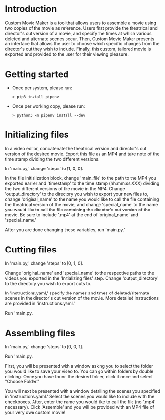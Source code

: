 # Introduction

Custom Movie Maker is a tool that allows users to assemble a movie using two copies of the movie
as reference. Users first provide the theatrical and director's cut version of a movie, and specify
the times at which various deleted and alternate scenes occur. Then, Custom Movie
Maker presents an interface that allows the user to choose which specific changes from the director's
cut they wish to include. Finally, this custom, tailored movie is exported and provided to the user for
their viewing pleasure.


# Getting started

  - Once per system, please run:

    ```console
    > pip3 install pipenv
    ```
  
  - Once per working copy, please run:

    ```console
    > python3 -m pipenv install --dev
    ```
    
# Initializing files
In a video editor, concatenate the theatrical version and director's cut version of the desired movie. 
Export this file as an MP4 and take note of the time stamp dividing the two different versions.

In 'main.py,' change 'steps' to [1, 0, 0]. 

In the file initialization block, change 'main_file' to the path to the MP4 you exported earlier
and 'timestamp' to the time stamp (hh:mm:ss.XXX) dividing the two different versions of the movie 
in the MP4. Change 'output_directory' to the directory you wish to export your new files to, change 'original_name'
to the name you would like to call the file containing the theatrical version of the movie, and
change 'special_name' to the name you would like to call the file containing the director's cut
version of the movie. Be sure to include '.mp4' at the end of 'original_name' and 'special_name.'

After you are done changing these variables, run 'main.py.'

# Cutting files
In 'main.py,' change 'steps' to [0, 1, 0]. 

Change 'original_name' and 'special_name' to the respective paths to the videos you exported
in the 'Initializing files' step. Change 'output_directory' to the directory you wish to export
cuts to.

In 'instructions.yaml,' specify the names and times of deleted/alternate scenes in the director's
cut version of the movie. More detailed instructions are provided in 'instructions.yaml.'

Run 'main.py.'

# Assembling files
In 'main.py,' change 'steps' to [0, 0, 1]. 

Run 'main.py.' 

First, you will be presented with a window asking you to select the folder you would like to save your
video to. You can go within folders by double clicking. Once you have found the desired folder,
click it once and select "Choose Folder."

You will next be presented with a window detailing the scenes you specified in 'instructions.yaml.'
Select the scenes you would like to include with the checkboxes. After, enter the name you would like to 
call the file (no '.mp4' necessary). Click 'Assemble'
and you will be provided with an MP4 file of your very own custom movie!

